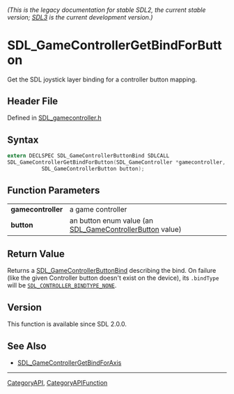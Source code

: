 ###### (This is the legacy documentation for stable SDL2, the current stable version; [SDL3](https://wiki.libsdl.org/SDL3/) is the current development version.)
# SDL_GameControllerGetBindForButton

Get the SDL joystick layer binding for a controller button mapping.

## Header File

Defined in [SDL_gamecontroller.h](https://github.com/libsdl-org/SDL/blob/SDL2/include/SDL_gamecontroller.h)

## Syntax

```c
extern DECLSPEC SDL_GameControllerButtonBind SDLCALL
SDL_GameControllerGetBindForButton(SDL_GameController *gamecontroller,
           SDL_GameControllerButton button);

```

## Function Parameters

|                        |                                                                                      |
| ---------------------- | ------------------------------------------------------------------------------------ |
| **gamecontroller**     | a game controller                                                                    |
| **button**             | an button enum value (an [SDL_GameControllerButton](SDL_GameControllerButton) value) |

## Return Value

Returns a [SDL_GameControllerButtonBind](SDL_GameControllerButtonBind)
describing the bind. On failure (like the given Controller button doesn't
exist on the device), its `.bindType` will be
[`SDL_CONTROLLER_BINDTYPE_NONE`](SDL_CONTROLLER_BINDTYPE_NONE).

## Version

This function is available since SDL 2.0.0.

## See Also

* [SDL_GameControllerGetBindForAxis](SDL_GameControllerGetBindForAxis)

----
[CategoryAPI](CategoryAPI), [CategoryAPIFunction](CategoryAPIFunction)

